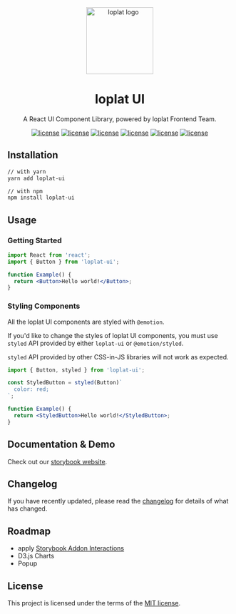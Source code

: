 <div align="center">

<a href="https://loplat.com/" rel="noopener" target="_blank">
  <img width="150" src="https://loplat.com/images/loplat-logo.png" alt="loplat logo">
</a>

<h1>loplat UI</h1>

A React UI Component Library, powered by loplat Frontend Team.

[![license](https://badgen.net/github/license/loplat/loplat-ui)](https://github.com/loplat/loplat-ui/blob/main/LICENSE)
[![license](https://badgen.net/npm/v/loplat-ui)](https://www.npmjs.com/package/loplat-ui)
[![license](https://badgen.net/bundlephobia/minzip/loplat-ui)](https://bundlephobia.com/package/loplat-ui)
[![license](https://badgen.net/npm/types/loplat-ui)](https://www.npmjs.com/package/loplat-ui)
[![license](https://badgen.net/bundlephobia/tree-shaking/loplat-ui)](https://bundlephobia.com/package/loplat-ui)
[![license](https://badgen.net/npm/dt/loplat-ui)](https://www.npmjs.com/package/loplat-ui)

</div>

## Installation

```sh
// with yarn
yarn add loplat-ui

// with npm
npm install loplat-ui
```

## Usage

### Getting Started

```jsx
import React from 'react';
import { Button } from 'loplat-ui';

function Example() {
  return <Button>Hello world!</Button>;
}
```

### Styling Components

All the loplat UI components are styled with `@emotion`.

If you'd like to change the styles of loplat UI components, you must use `styled` API provided by either `loplat-ui` or `@emotion/styled`.

`styled` API provided by other CSS-in-JS libraries will not work as expected.

```jsx
import { Button, styled } from 'loplat-ui';

const StyledButton = styled(Button)`
  color: red;
`;

function Example() {
  return <StyledButton>Hello world!</StyledButton>;
}
```

## Documentation & Demo

Check out our [storybook website](https://ui.loplat.com/).

## Changelog

If you have recently updated, please read the [changelog](https://github.com/loplat/loplat-ui/blob/main/CHANGELOG.md) for details of what has changed.

## Roadmap

- apply [Storybook Addon Interactions](https://storybook.js.org/addons/@storybook/addon-interactions)
- D3.js Charts
- Popup

## License

This project is licensed under the terms of the [MIT license](https://github.com/loplat/loplat-ui/blob/main/LICENSE).
